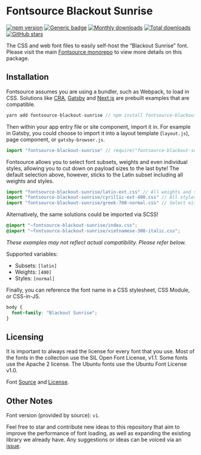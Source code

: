 # Fontsource Blackout Sunrise
[![npm version](https://badge.fury.io/js/fontsource-blackout-sunrise.svg)](https://www.npmjs.com/package/fontsource-blackout-sunrise) [![Generic badge](https://img.shields.io/badge/fontsource-passing-brightgreen)](https://github.com/DecliningLotus/fontsource) [![Monthly downloads](https://badgen.net/npm/dm/fontsource-blackout-sunrise)](https://github.com/DecliningLotus/fontsource) [![Total downloads](https://badgen.net/npm/dt/fontsource-blackout-sunrise)](https://github.com/DecliningLotus/fontsource) [![GitHub stars](https://img.shields.io/github/stars/DecliningLotus/fontsource.svg?style=social&label=Star)](https://GitHub.com/DecliningLotus/fontsource/stargazers/)

The CSS and web font files to easily self-host the “Blackout Sunrise” font. Please visit the main [Fontsource monorepo](https://github.com/DecliningLotus/fontsource) to view more details on this package.

## Installation

Fontsource assumes you are using a bundler, such as Webpack, to load in CSS. Solutions like [CRA](https://create-react-app.dev/), [Gatsby](https://www.gatsbyjs.org/) and [Next.js](https://nextjs.org/) are prebuilt examples that are compatible.

```javascript
yarn add fontsource-blackout-sunrise // npm install fontsource-blackout-sunrise
```

Then within your app entry file or site component, import it in. For example in Gatsby, you could choose to import it into a layout template (`layout.js`), page component, or `gatsby-browser.js`.

```javascript
import "fontsource-blackout-sunrise" // require("fontsource-blackout-sunrise")
```

Fontsource allows you to select font subsets, weights and even individual styles, allowing you to cut down on payload sizes to the last byte! The default selection above, however, sticks to the Latin subset including all weights and styles.

```javascript
import "fontsource-blackout-sunrise/latin-ext.css" // All weights and styles included.
import "fontsource-blackout-sunrise/cyrillic-ext-400.css" // All styles included.
import "fontsource-blackout-sunrise/greek-700-normal.css" // Select either normal or italic.
```

Alternatively, the same solutions could be imported via SCSS!

```scss
@import "~fontsource-blackout-sunrise/index.css";
@import "~fontsource-blackout-sunrise/vietnamese-300-italic.css";
```

_These examples may not reflect actual compatibility. Please refer below._

Supported variables:
- Subsets: `[latin]`
- Weights: `[400]`
- Styles: `[normal]`

Finally, you can reference the font name in a CSS stylesheet, CSS Module, or CSS-in-JS.

```css
body {
  font-family: "Blackout Sunrise";
}
```

## Licensing 

It is important to always read the license for every font that you use.
Most of the fonts in the collection use the SIL Open Font License, v1.1. Some fonts use the Apache 2 license. The Ubuntu fonts use the Ubuntu Font License v1.0.

Font [Source](https://github.com/theleagueof/blackout) and [License](https://github.com/theleagueof/blackout/blob/master/Open%20Font%20License.markdown).

## Other Notes

Font version (provided by source): `v1`.

Feel free to star and contribute new ideas to this repository that aim to improve the performance of font loading, as well as expanding the existing library we already have. Any suggestions or ideas can be voiced via an [issue](https://github.com/DecliningLotus/fontsource/issues).

